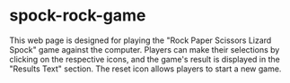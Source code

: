 # spock-rock-game
This web page is designed for playing the "Rock Paper Scissors Lizard Spock" game against the computer. Players can make their selections by clicking on the respective icons, and the game's result is displayed in the "Results Text" section. The reset icon allows players to start a new game.
